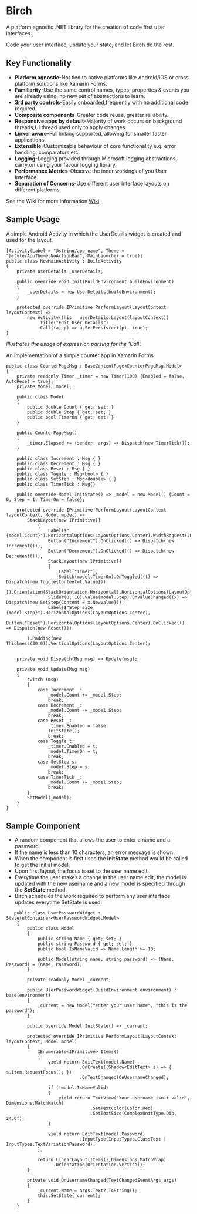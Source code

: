 # Birch

A platform agnostic .NET library for the creation of code first user interfaces.

Code your user interface, update your state, and let Birch do the rest.

## Key Functionality

* **Platform agnostic**-Not tied to native platforms like Android/iOS or cross platform solutions like Xamarin Forms.
* **Familiarity**-Use the same control names, types, properties & events you are already using, no new set of abstractions to learn.
* **3rd party controls**-Easily onboarded,frequently with no additional code required.
* **Composite components**-Greater code reuse, greater reliability.
* **Responsive apps by default**-Majority of work occurs on background threads;UI thread used only to apply changes.
* **Linker aware**-Full linking supported, allowing for smaller faster applications.
* **Extensible**-Customizable behaviour of core functionality e.g. error handling, comparators etc.
* **Logging**-Logging provided through Microsoft logging abstractions, carry on using your favour logging library.
* **Performance Metrics**-Observe the inner workings of you User Interface.
* **Separation of Concerns**-Use different user interface layouts on different platforms. 

See the Wiki for more information  [Wiki](https://github.com/VistianOpenSource/Birch/wiki).

## Sample Usage

A simple Android Activity in which the UserDetails widget is created and used for the layout. 

~~~~
[Activity(Label = "@string/app_name", Theme = "@style/AppTheme.NoActionBar", MainLauncher = true)]
public class NewMainActivity : BuildActivity
{
    private UserDetails _userDetails;

    public override void Init(BuildEnvironment buildEnvironment)
    {
        _userDetails = new UserDetails(buildEnvironment);
    }

    protected override IPrimitive PerformLayout(LayoutContext layoutContext) =>
        new Activity(this, _userDetails.Layout(layoutContext))
            .Title("Edit User Details")
            .Call((a, p) => a.SetPersistent(p), true);
}
~~~~
*Illustrates the usage of expression parsing for the 'Call'.*

An implementation of a simple counter app in Xamarin Forms

~~~~
public class CounterPageMsg : BaseContentPage<CounterPageMsg.Model>
{
    private readonly Timer _timer = new Timer(100) {Enabled = false, AutoReset = true};
    private Model _model;

    public class Model
    {
        public double Count { get; set; }
        public double Step { get; set; }
        public bool TimerOn { get; set; }
    }

    public CounterPageMsg()
    {
        _timer.Elapsed += (sender, args) => Dispatch(new TimerTick());
    }

    public class Increment : Msg { }
    public class Decrement : Msg { }
    public class Reset : Msg { }
    public class Toggle : Msg<bool> { }
    public class SetStep : Msg<double> { }
    public class TimerTick : Msg{}

    public override Model InitState() => _model = new Model() {Count = 0, Step = 1, TimerOn = false};

    protected override IPrimitive PerformLayout(LayoutContext layoutContext, Model model) =>
        StackLayout(new IPrimitive[]
            {
                Label($"{model.Count}").HorizontalOptions(LayoutOptions.Center).WidthRequest(200.0).HorizontalTextAlignment(TextAlignment.Center),
                Button("Increment").OnClicked(() => Dispatch(new Increment())),
                Button("Decrement").OnClicked(() => Dispatch(new Decrement())),
                StackLayout(new IPrimitive[]
                {
                    Label("Timer"),
                    Switch(model.TimerOn).OnToggled((t) => Dispatch(new Toggle{Content=t.Value}))
                }).Orientation(StackOrientation.Horizontal).HorizontalOptions(LayoutOptions.Center),
                Slider(0, 10).Value(model.Step).OnValueChanged((x) => Dispatch(new SetStep{Content = x.NewValue})),
                Label($"Step size {model.Step}").HorizontalOptions(LayoutOptions.Center),
                Button("Reset").HorizontalOptions(LayoutOptions.Center).OnClicked(() => Dispatch(new Reset()))
            }
        ).Padding(new Thickness(30.0)).VerticalOptions(LayoutOptions.Center);


    private void Dispatch(Msg msg) => Update(msg);

    private void Update(Msg msg)
    {
        switch (msg)
        {
            case Increment _:
                _model.Count += _model.Step;
                break;
            case Decrement _:
                _model.Count -= _model.Step;
                break;
            case Reset _:
                _timer.Enabled = false;
                InitState();
                break;
            case Toggle t:
                _timer.Enabled = t;
                _model.TimerOn = t;
                break;
            case SetStep s:
                _model.Step = s;
                break;
            case TimerTick _:
                _model.Count += _model.Step;
                break;
        }
        SetModel(_model);
    }
}
~~~~

## Sample Component

* A random component that allows the user to enter a name and a password. 
* If the name is less than 10 characters, an error message is shown. 
* When the component is first used the **InitState** method would be called to get the initial model.
* Upon first layout, the focus is set to the user name edit. 
* Everytime the user makes a change in the user name edit, the model is updated with the new username and a new model is specified through the **SetState** method. 
* Birch schedules the work required to perform any user interface updates everytime SetState is used.

~~~~
   public class UserPasswordWidget : StatefulContainer<UserPasswordWidget.Model>
    {
        public class Model
        {
            public string Name { get; set; }
            public string Password { get; set; }
            public bool IsNameValid => Name.Length >= 10;

            public Model(string name, string password) => (Name, Password) = (name, Password);
        }

        private readonly Model _current;

        public UserPasswordWidget(BuildEnvironment environment) : base(environment)
        {
            _current = new Model("enter your user name", "this is the password");
        }

        public override Model InitState() => _current;

        protected override IPrimitive PerformLayout(LayoutContext layoutContext, Model model)
        {
            IEnumerable<IPrimitive> Items()
            {
                yield return EditText(model.Name)
                            .OnCreate((Shadow<EditText> s) => { s.Item.RequestFocus(); })
                            .OnTextChanged(OnUsernameChanged);

                if (!model.IsNameValid)
                {
                    yield return TextView("Your username isn't valid", Dimensions.MatchMatch)
                                .SetTextColor(Color.Red)
                                .SetTextSize(ComplexUnitType.Dip, 24.0f);
                }

                yield return EditText(model.Password)
                            .InputType(InputTypes.ClassText | InputTypes.TextVariationPassword);
            };

            return LinearLayout(Items(),Dimensions.MatchWrap)
                  .Orientation(Orientation.Vertical);
        }

        private void OnUsernameChanged(TextChangedEventArgs args)
        {
            _current.Name = args.Text?.ToString();
            this.SetState(_current);
        }
    }
~~~~



  
